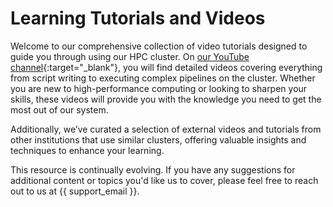 # Learning Tutorials and Videos

Welcome to our comprehensive collection of video tutorials designed to guide you through using our HPC cluster. On [our YouTube channel](https://www.youtube.com/channel/UC2FsgYZHYY9kUFuZ_9solEw){:target="_blank"}, you will find detailed videos covering everything from script writing to executing complex pipelines on the cluster. Whether you are new to high-performance computing or looking to sharpen your skills, these videos will provide you with the knowledge you need to get the most out of our system.

Additionally, we’ve curated a selection of external videos and tutorials from other institutions that use similar clusters, offering valuable insights and techniques to enhance your learning.

This resource is continually evolving. If you have any suggestions for additional content or topics you'd like us to cover, please feel free to reach out to us at {{ support_email }}.
